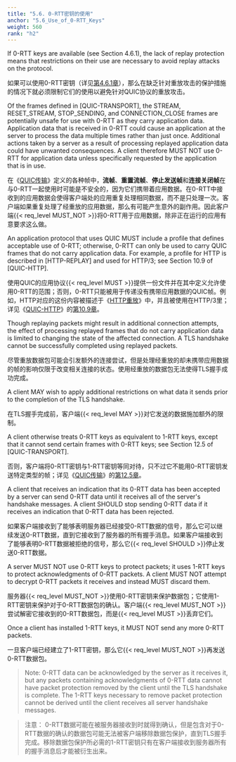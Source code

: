 ```yaml
---
title: "5.6. 0-RTT密钥的使用"
anchor: "5.6_Use_of_0-RTT_Keys"
weight: 560
rank: "h2"
---
```


If 0-RTT keys are available (see Section 4.6.1), the lack of replay protection means that restrictions on their use are necessary to avoid replay attacks on the protocol.

如果可以使用0-RTT密钥（详见[第4.6.1章]()），那么在缺乏针对重放攻击的保护措施的情况下就必须限制它们的使用以避免针对QUIC协议的重放攻击。

Of the frames defined in [QUIC-TRANSPORT], the STREAM, RESET_STREAM, STOP_SENDING, and CONNECTION_CLOSE frames are potentially unsafe for use with 0-RTT as they carry application data. Application data that is received in 0-RTT could cause an application at the server to process the data multiple times rather than just once. Additional actions taken by a server as a result of processing replayed application data could have unwanted consequences. A client therefore MUST NOT use 0-RTT for application data unless specifically requested by the application that is in use.

在《[QUIC传输]()》定义的各种帧中，**流帧**、**重置流帧**、**停止发送帧**和**连接关闭帧**在与0-RTT一起使用时可能是不安全的，因为它们携带着应用数据。在0-RTT中接收到的应用数据会使得客户端处的应用重复处理相同数据，而不是只处理一次。客户端如果重复处理了经重放的应用数据，那么有可能产生意外的副作用。因此客户端{{< req_level MUST_NOT >}}将0-RTT用于应用数据，除非正在运行的应用有意要求这么做。

An application protocol that uses QUIC MUST include a profile that defines acceptable use of 0-RTT; otherwise, 0-RTT can only be used to carry QUIC frames that do not carry application data. For example, a profile for HTTP is described in [HTTP-REPLAY] and used for HTTP/3; see Section 10.9 of [QUIC-HTTP].

使用QUIC的应用协议{{< req_level MUST >}}提供一份文件并在其中定义允许使用0-RTT的范围；否则，0-RTT只能被用于传递没有携带应用数据的QUIC帧。例如，HTTP对应的这份内容被描述于《[HTTP重放]()》中，并且被使用在HTTP/3里；详见《[QUIC-HTTP]()》的[第10.9章]()。

Though replaying packets might result in additional connection attempts, the effect of processing replayed frames that do not carry application data is limited to changing the state of the affected connection. A TLS handshake cannot be successfully completed using replayed packets.

尽管重放数据包可能会引发额外的连接尝试，但是处理经重放的却未携带应用数据的帧的影响仅限于改变相关连接的状态。使用经重放的数据包无法使得TLS握手成功完成。

A client MAY wish to apply additional restrictions on what data it sends prior to the completion of the TLS handshake.

在TLS握手完成前，客户端{{< req_level MAY >}}对它发送的数据施加额外的限制。

A client otherwise treats 0-RTT keys as equivalent to 1-RTT keys, except that it cannot send certain frames with 0-RTT keys; see Section 12.5 of [QUIC-TRANSPORT].

否则，客户端将0-RTT密钥与1-RTT密钥等同对待，只不过它不能用0-RTT密钥发送特定类型的帧；详见《[QUIC传输]()》的[第12.5章]()。

A client that receives an indication that its 0-RTT data has been accepted by a server can send 0-RTT data until it receives all of the server's handshake messages. A client SHOULD stop sending 0-RTT data if it receives an indication that 0-RTT data has been rejected.

如果客户端接收到了能够表明服务器已经接受0-RTT数据的信号，那么它可以继续发送0-RTT数据，直到它接收到了服务器的所有握手消息。如果客户端接收到了能够表明0-RTT数据被拒绝的信号，那么它{{< req_level SHOULD >}}停止发送0-RTT数据。

A server MUST NOT use 0-RTT keys to protect packets; it uses 1-RTT keys to protect acknowledgments of 0-RTT packets. A client MUST NOT attempt to decrypt 0-RTT packets it receives and instead MUST discard them.

服务器{{< req_level MUST_NOT >}}使用0-RTT密钥来保护数据包；它使用1-RTT密钥来保护对于0-RTT数据包的确认。客户端{{< req_level MUST_NOT >}}尝试解密它接收到的0-RTT数据包，而是{{< req_level MUST >}}丢弃它们。

Once a client has installed 1-RTT keys, it MUST NOT send any more 0-RTT packets.

一旦客户端已经建立了1-RTT密钥，那么它{{< req_level MUST_NOT >}}再发送0-RTT数据包。

> Note: 0-RTT data can be acknowledged by the server as it receives it, but any packets containing acknowledgments of 0-RTT data cannot have packet protection removed by the client until the TLS handshake is complete. The 1-RTT keys necessary to remove packet protection cannot be derived until the client receives all server handshake messages.

> 注意： 0-RTT数据可能在被服务器接收到时就得到确认，但是包含对于0-RTT数据的确认的数据包可能无法被客户端移除数据包保护，直到TLS握手完成。移除数据包保护所必需的1-RTT密钥只有在客户端接收到服务器所有的握手消息后才能被衍生出来。
